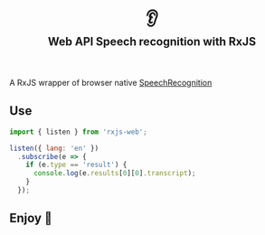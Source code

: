 <div align="center">
  <h1>
    <br/>
    👂
    <br/>
    <sub><sub>Web API Speech recognition with RxJS</sub></sub>
    <br/>
    <br/>
  </h1>
</div>

A RxJS wrapper of browser native [SpeechRecognition](https://developer.mozilla.org/en-US/docs/Web/API/SpeechRecognition)

## Use

```js
import { listen } from 'rxjs-web';

listen({ lang: 'en' })
  .subscribe(e => {
    if (e.type == 'result') {
      console.log(e.results[0][0].transcript);
    }
  });
```

## Enjoy 🙂
